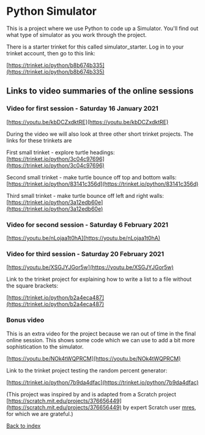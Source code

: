 # Python Simulator

This is a project where we use Python  to code up a Simulator. You'll find out what type of simulator as you work through the project.

There is a starter trinket for this called simulator_starter. Log in to your trinket account, then go to this link:

[https://trinket.io/python/b8b674b335](https://trinket.io/python/b8b674b335)

## Links to video summaries of the online sessions

### Video for first session - Saturday 16 January 2021

[https://youtu.be/kbDCZxdktRE](https://youtu.be/kbDCZxdktRE)

During the video we will also look at three other short trinket projects. The links for these trinkets are

First small trinket - explore turtle headings: 
[https://trinket.io/python/3c04c97696](https://trinket.io/python/3c04c97696)

Second small trinket - make turtle bounce off top and bottom walls: 
[https://trinket.io/python/83141c356d](https://trinket.io/python/83141c356d)

Third small trinket - make turtle bounce off left and right walls: 
[https://trinket.io/python/3a12edb60e](https://trinket.io/python/3a12edb60e)

### Video for second session - Saturday 6 February 2021

[https://youtu.be/nLojaa1t0hA](https://youtu.be/nLojaa1t0hA)

### Video for third session - Saturday 20 February 2021

[https://youtu.be/XSGJYJGor5w](https://youtu.be/XSGJYJGor5w)

Link to the trinket project for explaining how to write a list to a file without the square brackets:

[https://trinket.io/python/b2a4eca487](https://trinket.io/python/b2a4eca487)

### Bonus video

This is an extra video for the project because we ran out of time in the final online session. This shows some code which we can use to add a bit more sophistication to the simulator.

[https://youtu.be/NOk4tWQPRCM](https://youtu.be/NOk4tWQPRCM)

Link to the trinket project testing the random percent generator:

[https://trinket.io/python/7b9da4dfac](https://trinket.io/python/7b9da4dfac)

(This project was inspired by and is adapted from a Scratch project [https://scratch.mit.edu/projects/376656449](https://scratch.mit.edu/projects/376656449) by expert Scratch user [mres](https://scratch.mit.edu/users/mres/), for which we are grateful.)  



[Back to index](README.md)
